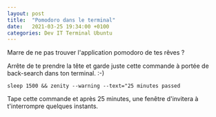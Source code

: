 ```yaml
---
layout: post
title:  "Pomodoro dans le terminal"
date:   2021-03-25 19:34:00 +0100
categories: Dev IT Terminal Ubuntu
---
```


Marre de ne pas trouver l'application pomodoro de tes rêves ?

Arrête de te prendre la tête et garde juste cette commande à portée de back-search dans ton terminal. :-) 


`sleep 1500 && zenity --warning --text="25 minutes passed`

Tape cette commande et après 25 minutes, une fenêtre d'invitera à t'interrompre quelques instants.